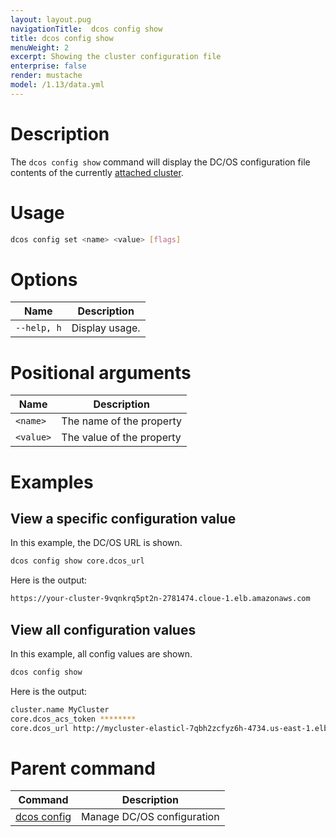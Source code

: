 ```yaml
---
layout: layout.pug
navigationTitle:  dcos config show
title: dcos config show
menuWeight: 2
excerpt: Showing the cluster configuration file
enterprise: false
render: mustache
model: /1.13/data.yml
---
```


# Description

The `dcos config show` command will display the DC/OS configuration file contents of the currently [attached cluster](/mesosphere/dcos/1.13/cli/command-reference/dcos-cluster/dcos-cluster-attach/).

# Usage

```bash
dcos config set <name> <value> [flags]
```
# Options

| Name |  Description |
|---------|-------------|
| `--help, h`   |   Display usage. |

# Positional arguments

| Name |  Description |
|---------|-------------|
| `<name>`   |  The name of the property |
| `<value>` | The value of the property |



# Examples

## View a specific configuration value

In this example, the DC/OS URL is shown.

```bash
dcos config show core.dcos_url
```

Here is the output:

```bash
https://your-cluster-9vqnkrq5pt2n-2781474.cloue-1.elb.amazonaws.com
```

## View all configuration values

In this example, all config values are shown.

```bash
dcos config show
```

Here is the output:

```bash
cluster.name MyCluster
core.dcos_acs_token ********
core.dcos_url http://mycluster-elasticl-7qbh2zcfyz6h-4734.us-east-1.elb.amazonaws.com
```

# Parent command

| Command | Description |
|---------|-------------|
| [dcos config](/mesosphere/dcos/1.13/cli/command-reference/dcos-config/) |  Manage DC/OS configuration |

